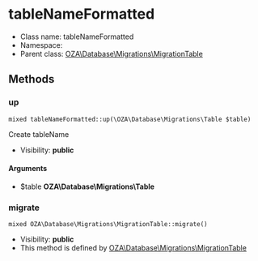 tableNameFormatted
===============






* Class name: tableNameFormatted
* Namespace: 
* Parent class: [OZA\Database\Migrations\MigrationTable](OZA-Database-Migrations-MigrationTable.md)







Methods
-------


### up

    mixed tableNameFormatted::up(\OZA\Database\Migrations\Table $table)

Create tableName



* Visibility: **public**


#### Arguments
* $table **OZA\Database\Migrations\Table**



### migrate

    mixed OZA\Database\Migrations\MigrationTable::migrate()





* Visibility: **public**
* This method is defined by [OZA\Database\Migrations\MigrationTable](OZA-Database-Migrations-MigrationTable.md)



